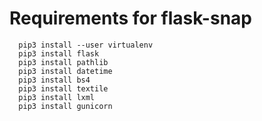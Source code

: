# Requirements for flask-snap
```
  pip3 install --user virtualenv
  pip3 install flask
  pip3 install pathlib
  pip3 install datetime
  pip3 install bs4
  pip3 install textile
  pip3 install lxml
  pip3 install gunicorn
```
